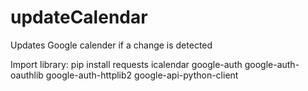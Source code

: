 # updateCalendar
Updates Google calender if a change is detected

Import library: pip install requests icalendar google-auth google-auth-oauthlib google-auth-httplib2 google-api-python-client


